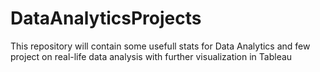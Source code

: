 # DataAnalyticsProjects

This repository will contain some usefull stats for Data Analytics and few project on real-life data analysis with further visualization in Tableau

